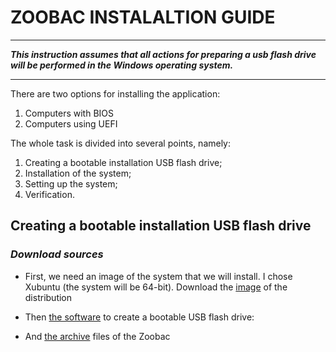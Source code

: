 # ZOOBAC INSTALALTION GUIDE
____

***This instruction assumes that all actions for preparing a usb flash drive will be performed in the
Windows operating system.***
____

There are two options for installing the application:

1. Computers with BIOS 
2. Computers using UEFI

The whole task is divided into several points, namely:

1. Creating a bootable installation USB flash drive;
2. Installation of the system;
3. Setting up the system;
4. Verification.

## Creating a bootable installation USB flash drive

### *Download sources*

- First, we need an image of the system that we will install. I chose Xubuntu (the system will be 64-bit). Download the [image](https://www.mirrorservice.org/sites/cdimage.ubuntu.com/cdimage/xubuntu/releases/20.04/release/xubuntu-20.04.2-desktop-amd64.iso) of the distribution

- Then [the software](https://github.com/unetbootin/unetbootin/releases/download/647/unetbootin-windows-647.exe) to create a bootable USB flash drive:

- And [the archive](http://doubledamage.org/Linux.zip) files of the Zoobac 

